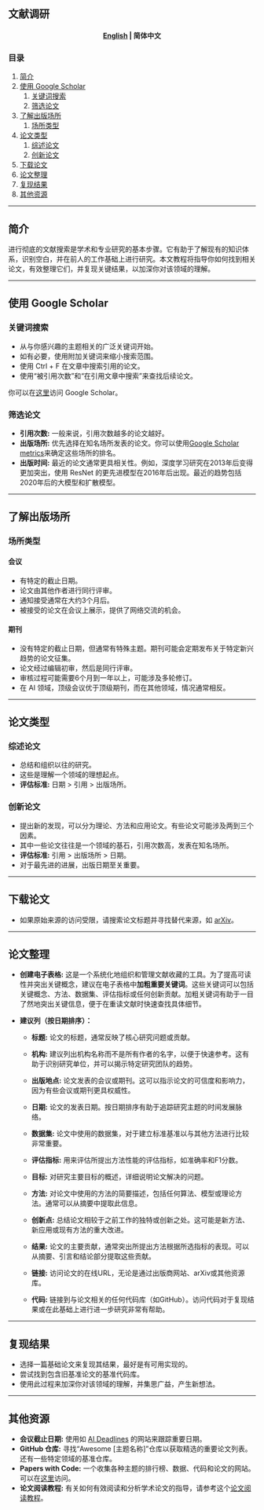 ## 文献调研
<h4 align="center">
    <p>
        <a href="https://github.com/Collaborative-AI/tutorial/blob/main/Literature%20Search/README.md">English</a> |
        <b>简体中文</b>
    </p>
</h4>

### 目录

1. [简介](#简介)
2. [使用 Google Scholar](#使用-google-scholar)
   1. [关键词搜索](#关键词搜索)
   2. [筛选论文](#筛选论文)
3. [了解出版场所](#了解出版场所)
   1. [场所类型](#场所类型)
4. [论文类型](#论文类型)
   1. [综述论文](#综述论文)
   2. [创新论文](#创新论文)
5. [下载论文](#下载论文)
6. [论文整理](#论文整理)
7. [复现结果](#复现结果)
8. [其他资源](#其他资源)

---

## 简介

进行彻底的文献搜索是学术和专业研究的基本步骤。它有助于了解现有的知识体系，识别空白，并在前人的工作基础上进行研究。本文教程将指导你如何找到相关论文，有效整理它们，并复现关键结果，以加深你对该领域的理解。

---

## 使用 Google Scholar

### 关键词搜索
- 从与你感兴趣的主题相关的广泛关键词开始。
- 如有必要，使用附加关键词来缩小搜索范围。
- 使用 Ctrl + F 在文章中搜索引用的论文。
- 使用“被引用次数”和“在引用文章中搜索”来查找后续论文。

你可以在[这里](https://scholar.google.com)访问 Google Scholar。

### 筛选论文
- **引用次数:** 一般来说，引用次数越多的论文越好。
- **出版场所:** 优先选择在知名场所发表的论文。你可以使用[Google Scholar metrics](https://scholar.google.com/citations?view_op=top_venues&hl=en)来确定这些场所的排名。
- **出版时间:** 最近的论文通常更具相关性。例如，深度学习研究在2013年后变得更加突出，使用 ResNet 的更先进模型在2016年后出现。最近的趋势包括2020年后的大模型和扩散模型。

---

## 了解出版场所

### 场所类型

#### 会议
- 有特定的截止日期。
- 论文由其他作者进行同行评审。
- 通知接受通常在大约3个月后。
- 被接受的论文在会议上展示，提供了网络交流的机会。

#### 期刊
- 没有特定的截止日期，但通常有特殊主题。期刊可能会定期发布关于特定新兴趋势的论文征集。
- 论文经过编辑初审，然后是同行评审。
- 审核过程可能需要6个月到一年以上，可能涉及多轮修订。
- 在 AI 领域，顶级会议优于顶级期刊，而在其他领域，情况通常相反。

---

## 论文类型

### 综述论文
- 总结和组织以往的研究。
- 这些是理解一个领域的理想起点。
- **评估标准:** 日期 > 引用 > 出版场所。

### 创新论文
- 提出新的发现，可以分为理论、方法和应用论文。有些论文可能涉及两到三个因素。
- 其中一些论文往往是一个领域的基石，引用次数高，发表在知名场所。
- **评估标准:** 引用 > 出版场所 > 日期。
- 对于最先进的进展，出版日期至关重要。

---

## 下载论文

- 如果原始来源的访问受限，请搜索论文标题并寻找替代来源，如 [arXiv](https://arxiv.org/)。

---


## 论文整理

- **创建电子表格:** 这是一个系统化地组织和管理文献收藏的工具。为了提高可读性并突出关键概念，建议在电子表格中**加粗重要关键词**。这些关键词可以包括关键概念、方法、数据集、评估指标或任何创新贡献。加粗关键词有助于一目了然地突出关键信息，便于在重读文献时快速查找具体细节。
  
- **建议列（按日期排序）：**

  - **标题:** 论文的标题，通常反映了核心研究问题或贡献。
  
  - **机构:** 建议列出机构名称而不是所有作者的名字，以便于快速参考。这有助于识别研究单位，并可以揭示特定研究团队的趋势。
  
  - **出版地点:** 论文发表的会议或期刊。这可以指示论文的可信度和影响力，因为有些会议或期刊更具权威性。
  
  - **日期:** 论文的发表日期。按日期排序有助于追踪研究主题的时间发展脉络。
  
  - **数据集:** 论文中使用的数据集，对于建立标准基准以与其他方法进行比较非常重要。

  - **评估指标:** 用来评估所提出方法性能的评估指标，如准确率和F1分数。
  
  - **目标:** 对研究主要目标的概述，详细说明论文解决的问题。
  
  - **方法:** 对论文中使用的方法的简要描述，包括任何算法、模型或理论方法。通常可以从摘要中提取此信息。

  - **创新点:** 总结论文相较于之前工作的独特或创新之处。这可能是新方法、新应用或现有方法的重大改进。
  
  - **结果:** 论文的主要贡献，通常突出所提出方法根据所选指标的表现。可以从摘要、引言和结论部分提取这些贡献。
  
  - **链接:** 访问论文的在线URL，无论是通过出版商网站、arXiv或其他资源库。
  
  - **代码:** 链接到与论文相关的任何代码库（如GitHub）。访问代码对于复现结果或在此基础上进行进一步研究非常有帮助。

---

## 复现结果

- 选择一篇基础论文来复现其结果，最好是有可用实现的。
- 尝试找到包含旧基准论文的基准代码库。
- 使用此过程来加深你对该领域的理解，并集思广益，产生新想法。

---

## 其他资源

- **会议截止日期:** 使用如 [AI Deadlines](https://aideadlin.es/) 的网站来跟踪重要日期。
- **GitHub 仓库:** 寻找“Awesome [主题名称]”仓库以获取精选的重要论文列表。还有一些特定领域的基准仓库。
- **Papers with Code:** 一个收集各种主题的排行榜、数据、代码和论文的网站。可以在[这里](https://paperswithcode.com/)访问。
- **论文阅读教程:** 有关如何有效阅读和分析学术论文的指导，请参考这个[论文阅读教程](https://github.com/Collaborative-AI/tutorial/blob/main/Paper%20Reading/README_zh.md)。

